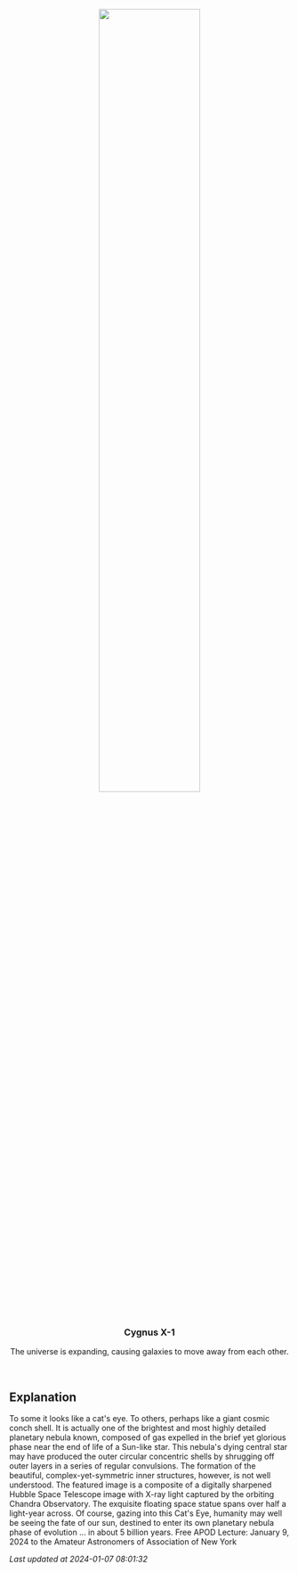 <p align='center'>
    <img src='https://apod.nasa.gov/apod/image/2401/CatsEye_HubblePohl_960.jpg' width='60%' />
    <h3 align="center">Cygnus X-1</h3>
    <p align="center">The universe is expanding, causing galaxies to move away from each other.</p>
</p>
<br/>

Explanation
--
To some it looks like a cat's eye. To others, perhaps like a giant cosmic conch shell.  It is actually one of the brightest and most highly detailed planetary nebula known, composed of gas expelled in the brief yet glorious phase near the end of life of a Sun-like star. This nebula's dying central star may have produced the outer circular concentric shells by shrugging off outer layers in a series of regular convulsions. The formation of the beautiful, complex-yet-symmetric inner structures, however, is not well understood. The featured image is a composite of a digitally sharpened Hubble Space Telescope image with X-ray light captured by the orbiting Chandra Observatory.  The exquisite floating space statue spans over half a light-year across. Of course, gazing into this Cat's Eye, humanity may well be seeing the fate of our sun, destined to enter its own planetary nebula phase of evolution ... in about 5 billion years.   Free APOD Lecture: January 9, 2024 to the Amateur Astronomers of Association of New York


*Last updated at 2024-01-07 08:01:32*
